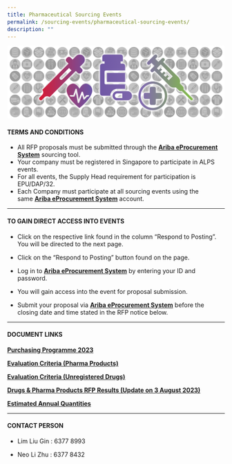 ```yaml
---
title: Pharmaceutical Sourcing Events
permalink: /sourcing-events/pharmaceutical-sourcing-events/
description: ""
---
```

![](/images/alps_sourcing_events_pharmaceutical_1920x640.png)
#### TERMS AND CONDITIONS

* All RFP proposals must be submitted through the [**Ariba eProcurement System**](https://www.ariba.com/) sourcing tool.
* Your company must be registered in Singapore to participate in ALPS events.
*  For all events, the Supply Head requirement for participation is EPU/DAP/32.
*  Each Company must participate at all sourcing events using the same [**Ariba eProcurement System**](https://www.ariba.com/) account.

____________________________________________________________

#### TO GAIN DIRECT ACCESS INTO EVENTS

* Click on the respective link found in the column “Respond to Posting”. You will be directed to the next page.

* Click on the “Respond to Posting” button found on the page.

* Log in to [**Ariba eProcurement System**](https://www.ariba.com/) by entering your ID and password.

* You will gain access into the event for proposal submission.
* Submit your proposal via [**Ariba eProcurement System**](https://www.ariba.com/) before the closing date and time stated in the RFP notice below.

____________________________________________________________

#### DOCUMENT LINKS

[**Purchasing Programme 2023**](/files/Pharma%20Sourcing%20Events/alps_purchasing_programme.pdf)

[**Evaluation Criteria (Pharma Products)**](/files/Pharma%20Sourcing%20Events/evaluation_criteria_for_pharma_products.pdf)

[**Evaluation Criteria (Unregistered Drugs)**](/files/Pharma%20Sourcing%20Events/evaluation_criteria_for_unregistered_drugs.pdf)

[**Drugs & Pharma Products RFP Results (Update on 3 August 2023)**](/files/Pharma%20Sourcing%20Events/rfp%20results.pdf)

[**Estimated Annual Quantities**](/files/Pharma%20Sourcing%20Events/estimated_annual_quantities_of_pharma_products.pdf)

____________________________________________________________

#### CONTACT PERSON

* Lim Liu Gin : 6377 8993

* Neo Li Zhu : 6377 8432